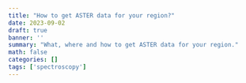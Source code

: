 ```yaml
---
title: "How to get ASTER data for your region?"
date: 2023-09-02
draft: true
banner: ''
summary: "What, where and how to get ASTER data for your region."
math: false
categories: []
tags: ['spectroscopy']
---
```



